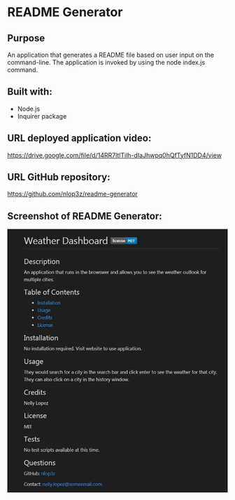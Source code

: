 # README Generator 

## Purpose
An application that generates a README file based on user input on the command-line. The application is invoked by using the node index.js command.

## Built with:
* Node.js
* Inquirer package

## URL deployed application video:
https://drive.google.com/file/d/14RR7ltlTilh-dIaJhwpq0hQfTyfN1DD4/view

## URL GitHub repository:
https://github.com/nlop3z/readme-generator

## Screenshot of README Generator:
![This is a screenshot of README Generator](/Develop/assets/images/readme-screenshot.PNG)
